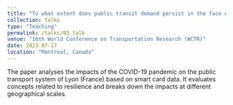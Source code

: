 ```yaml
---
title: "To what extent does public transit demand persist in the face of COVID-19? A case study from Lyon, France."
collection: talks
type: "Teaching"
permalink: /talks/03_talk
venue: "16th World Conference on Transportation Research (WCTR)"
date: 2023-07-17
location: "Montreal, Canada"
---
```


The paper analyses the impacts of the COVID-19 pandemic on the public transport system of Lyon (France) based on smart card data. It evaluates concepts related to resilience and breaks down the impacts at different geographical scales. 
